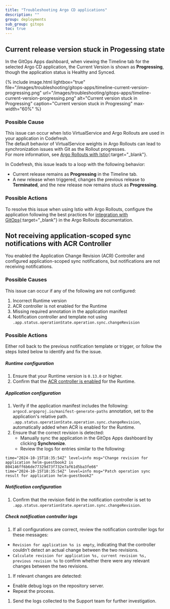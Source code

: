 ```yaml
---
title: "Troubleshooting Argo CD applications"
description: ""
group: deployments
sub_group: gitops
toc: true
---
```




## Current release version stuck in Progessing state
In the GitOps Apps dashboard, when viewing the Timeline tab for the selected Argo CD application, the Current Version is shown as **Progressing**, though the application status is Healthy and Synced.

{% include 
	image.html 
	lightbox="true" 
	file="/images/troubleshooting/gitops-apps/timeline-current-version-progressing.png" 
	url="/images/troubleshooting/gitops-apps/timeline-current-version-progressing.png" 
	alt="Current version stuck in Progressing" 
	caption="Current version stuck in Progressing"
  max-width="60%" 
%}

### Possible Cause
This issue can occur when Istio VirtualService and Argo Rollouts are used in your application in Codefresh.  
The default behavior of VirtualService weights in Argo Rollouts can lead to synchronization issues with Git as the Rollout progresses.  
For more information, see [Argo Rollouts with Istio](https://argoproj.github.io/argo-rollouts/features/traffic-management/istio/#istio){:target="\_blank"}.

In Codefresh, this issue leads to a loop with the following behavior:
* Current release remains as **Progressing** in the Timeline tab.
* A new release when triggered, changes the previous release to **Terminated**, and the new release now remains stuck as **Progressing**.


### Possible Actions
To resolve this issue when using Istio with Argo Rollouts, configure the application following the best practices for [integration with GitOps](https://argoproj.github.io/argo-rollouts/features/traffic-management/istio/#integrating-with-gitops){:target="\_blank"} in the Argo Rollouts documentation.

## Not receiving application-scoped sync notifications with ACR Controller  
You enabled the Application Change Revision (ACR) Controller and configured application-scoped sync notifications, but notifications are not receiving notifications.

### Possible Causes
This issue can occur if any of the following are not configured:
1. Incorrect Runtime version
1. ACR controller is not enabled for the Runtime
1. Missing required annotation in the application manifest
1. Notification controller and template not using `.app.status.operationState.operation.sync.changeRevision`


### Possible Actions
Either roll back to the previous notification template or trigger, or follow the steps listed below to identify and fix the issue.

##### Runtime configuration
1. Ensure that your Runtime version is `0.13.0` or higher.
1. Confirm that the [ACR controller is enabled]({{site.baseurl}}/docs/installation/gitops/manage-runtimes/#enable-precise-sync-detection-for-monorepo-apps) for the Runtime.

##### Application configuration
1. Verify if the application manifest includes the following:  
    `argocd.argoproj.io/manifest-generate-paths` annotation, set to the application's relative path.  
    `.app.status.operationState.operation.sync.changeRevision`, automatically added when ACR is enabled for the Runtime.
1. Ensure that the correct revision is detected:
    * Manually sync the application in the GitOps Apps dashboard by clicking **Synchronize**.
    * Review the logs for entries similar to the following:
```
time="2024-10-15T18:35:54Z" level=info msg="Change revision for application helm-guestbook2 is 804146ff6b6de77329d73f732e7af61d5ba3fe66"
time="2024-10-15T18:35:54Z" level=info msg="Patch operation sync result for application helm-guestbook2"
```
##### Notification configuration
1. Confirm that the revision field in the notification controller is set to `.app.status.operationState.operation.sync.changeRevision`. 

##### Check notification controller logs
1. If all configurations are correct, review the notification controller logs for these messages:
  * `Revision for application %s is empty`, indicating that the controller couldn’t detect an actual change between the two revisions. 
  * `Calculate revision for application %s, current revision %s, previous revision %s` to confirm whether there were any relevant changes between the two revisions. 
1. If relevant changes are detected:
  * Enable debug logs on the repository server.
  * Repeat the process.
1. Send the logs collected to the Support team for further investigation.


